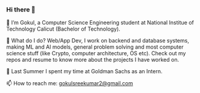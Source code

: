 ### Hi there 👋

🌱 I’m Gokul, a Computer Science Engineering student at National Institue of Technology Calicut (Bachelor of Technology).

🔭 What do I do? Web/App Dev, I work on backend and database systems, making ML and AI models, general problem solving and most computer science stuff (like Crypto, computer architecture, OS etc). Check out my repos and resume to know more about the projects I have worked on.

🌟 Last Summer I spent my time at Goldman Sachs as an Intern.

📫 How to reach me: gokulsreekumar2@gmail.com

<!--
**gokulsreekumar/gokulsreekumar** is a ✨ _special_ ✨ repository because its `README.md` (this file) appears on your GitHub profile.

Here are some ideas to get you started:

- 🔭 I’m currently working on ...🌟
- 🌱 I’m currently learning ...
- 👯 I’m looking to collaborate on ...
- 🤔 I’m looking for help with ...
- 💬 Ask me about ...
- 📫 How to reach me: ...
- 😄 Pronouns: ...
- ⚡ Fun fact: ...
🌝🌚🌑🌒🌓🌔🌕🌖🌗🌘🌜🌛🌔🌍🌎🌏🌋🌌⛅
⚠️🚧🔰🏧🎰🚏💈♨️🏁🎌🏮🗿🎪🎭📍🚩🇧
-->
